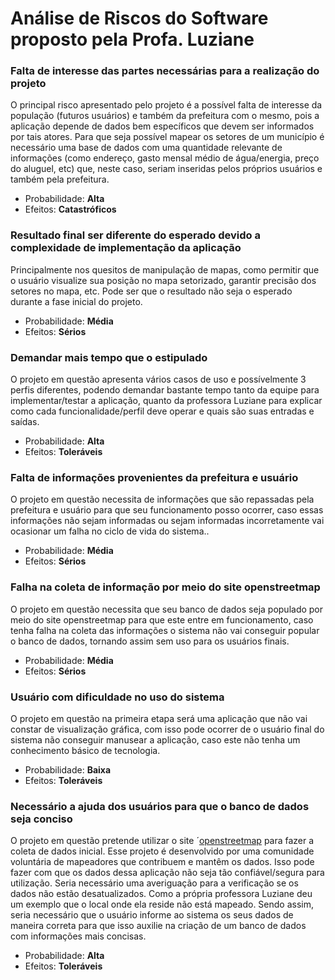 # Análise de Riscos do Software proposto pela Profa. Luziane

### Falta de interesse das partes necessárias para a realização do projeto
O principal risco apresentado pelo projeto é a possível falta de interesse da população (futuros usuários) e também da prefeitura com o mesmo, pois a aplicação depende de dados bem específicos que devem ser informados por tais atores. Para que seja possível mapear os setores de um município é necessário uma base de dados com uma quantidade relevante de informações (como endereço, gasto mensal médio de água/energia, preço do aluguel, etc) que, neste caso, seriam inseridas pelos próprios usuários e também pela prefeitura.
- Probabilidade: **Alta**
- Efeitos: **Catastróficos**

### Resultado final ser diferente do esperado devido a complexidade de implementação da aplicação
Principalmente nos quesitos de manipulação de mapas, como permitir que o usuário visualize sua posição no mapa setorizado, garantir precisão dos setores no mapa, etc. Pode ser que o resultado não seja o esperado durante a fase inicial do projeto.
- Probabilidade: **Média**
- Efeitos: **Sérios**

### Demandar mais tempo que o estipulado
O projeto em questão apresenta vários casos de uso e possívelmente 3 perfis diferentes, podendo demandar bastante tempo tanto da equipe para implementar/testar a aplicação, quanto da professora Luziane para explicar como cada funcionalidade/perfil deve operar e quais são suas entradas e saídas.
- Probabilidade: **Alta**
- Efeitos: **Toleráveis**

### Falta de informações provenientes da prefeitura e usuário
O projeto em questão necessita de informações que são repassadas pela prefeitura e usuário para que seu funcionamento posso ocorrer, caso essas informações não sejam informadas ou sejam informadas incorretamente vai ocasionar um falha no ciclo de vida do sistema..
- Probabilidade: **Média**
- Efeitos: **Sérios**

### Falha na coleta de informação por meio do site openstreetmap 
O projeto em questão necessita que seu banco de dados seja populado por meio do site openstreetmap para que este entre em funcionamento, caso tenha falha na coleta das informações o sistema não vai conseguir popular o banco de dados, tornando assim sem uso para os usuários finais.
- Probabilidade: **Média**
- Efeitos: **Sérios**

### Usuário com dificuldade no uso do sistema 
O projeto em questão na primeira etapa será uma aplicação que não vai constar de visualização gráfica, com isso pode ocorrer de o usuário final do sistema não conseguir manusear a aplicação, caso este não tenha um conhecimento básico de tecnologia.
- Probabilidade: **Baixa**
- Efeitos: **Toleráveis**

### Necessário a ajuda dos usuários para que o banco de dados seja conciso
O projeto em questão pretende utilizar o site ´[openstreetmap](https://www.openstreetmap.org/about) para fazer a coleta de dados inicial. Esse projeto é desenvolvido por uma comunidade voluntária de mapeadores que contribuem e mantêm os dados. Isso pode fazer com que os dados dessa aplicação não seja tão confiável/segura para utilização. Seria necessário uma averiguação para a verificação se os dados não estão desatualizados. Como a própria professora Luziane deu um exemplo que o local onde ela reside não está mapeado. Sendo assim, seria necessário que o usuário informe ao sistema os seus dados de maneira correta para que isso auxilie na criação de um banco de dados com informações mais concisas. 
- Probabilidade: **Alta**
- Efeitos: **Toleráveis**